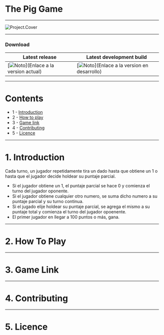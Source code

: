 # The Pig Game

---

![Project.Cover](https://notoapps.firebaseapp.com/images/portfolios/PigGame.png)

---

### Download
| Latest release | Latest development build |
|----------------|--------------------------|
| [![Noto](https://img.shields.io/badge/master-v1.0-green.svg)](Enlace a la version actual) | [![Noto](https://img.shields.io/badge/develop-v1.1+-blue.svg)](Enlace a la version en desarrollo) |

---

# Contents
- 1 - [Introduction](#1-introduction)
- 2 - [How to play](#2-How-to-play)
- 3 - [Game link](#3-Game-link)
- 4 - [Contributing](#4-contributing)
- 5 - [Licence](#5-licence)

---

# 1. Introduction

Cada turno, un jugador repetidamente tira un dado hasta que obtiene un 1 o hasta que el jugador decide holdear su puntaje parcial.

- Si el jugador obtiene un 1, el puntaje parcial se hace 0 y comienza el turno del jugador oponente.
- Si el jugador obtiene cualquier otro numero, se suma dicho numero a su puntaje parcial y su turno continua.
- Si el jugado elije holdear su puntaje parcial, se agrega el mismo a su puntaje total y comienza el turno del jugador opoenente.
- El primer jugador en llegar a 100 puntos o más, gana.

---

# 2. How To Play

---

# 3. Game Link

---

# 4. Contributing

---
# 5. Licence
